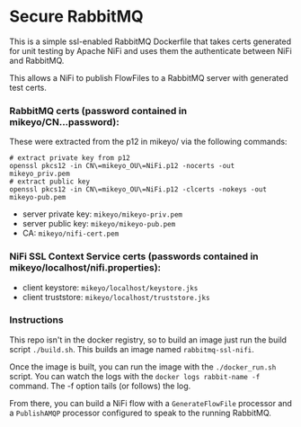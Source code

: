 # Secure RabbitMQ
This is a simple ssl-enabled RabbitMQ Dockerfile that takes certs generated for unit testing by Apache NiFi and uses them the authenticate between NiFi and RabbitMQ.

This allows a NiFi to publish FlowFiles to a RabbitMQ server with generated test certs.

### RabbitMQ certs (password contained in mikeyo/CN...password):
These were extracted from the p12 in mikeyo/ via the following commands:
```
# extract private key from p12
openssl pkcs12 -in CN\=mikeyo_OU\=NiFi.p12 -nocerts -out mikeyo_priv.pem
# extract public key
openssl pkcs12 -in CN\=mikeyo_OU\=NiFi.p12 -clcerts -nokeys -out mikeyo-pub.pem
```

 - server private key: `mikeyo/mikeyo-priv.pem`
 - server public key: `mikeyo/mikeyo-pub.pem`
 - CA: `mikeyo/nifi-cert.pem`
 
### NiFi SSL Context Service certs (passwords contained in mikeyo/localhost/nifi.properties):
 - client keystore: `mikeyo/localhost/keystore.jks`
 - client truststore: `mikeyo/localhost/truststore.jks`
 
### Instructions
This repo isn't in the docker registry, so to build an image just run the build script `./build.sh`. This builds an image named `rabbitmq-ssl-nifi`.

Once the image is built, you can run the image with the `./docker_run.sh` script. You can watch the logs with the `docker logs rabbit-name -f` command. The -f option tails (or follows) the log.

From there, you can build a NiFi flow with a `GenerateFlowFile` processor and a `PublishAMQP` processor configured to speak to the running RabbitMQ.
